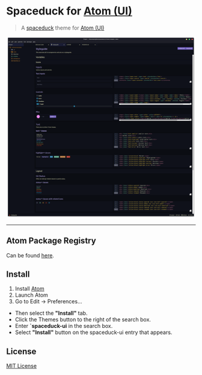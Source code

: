 # Spaceduck for [Atom (UI)](https://atom.io/)

> A [spaceduck](https://github.com/pineapplegiant/spaceduck) theme for [Atom (UI)](https://atom.io/)

![Screenshot](https://raw.githubusercontent.com/bigpick/spaceduck-atom-ui/main/screenshot.png)

---

## Atom Package Registry
Can be found [here](https://atom.io/packages/spaceduck-ui).

## Install

1. Install [Atom](https://atom.io)
2. Launch Atom
3. Go to Edit -> Preferences...
  * Then select the **"Install"** tab.
  * Click the Themes button to the right of the search box.
  * Enter **`spaceduck-ui** in the search box.
  * Select **"Install"** button on the spaceduck-ui entry that appears.

## License

[MIT License](https://github.com/bigpick/spaceduck-atom-ui/blob/main/LICENSE)

